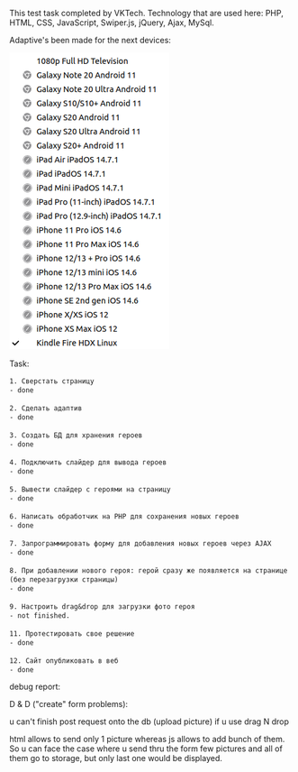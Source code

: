 This test task completed by VKTech.
Technology that are used here:
PHP, HTML, CSS, JavaScript, Swiper.js, jQuery, Ajax, MySql.


Adaptive's been made for the next devices:

![alt text](./img/compatabilityRess.png)



Task: 

    1. Сверстать страницу
    - done
    
    2. Сделать адаптив
    - done
    
    3. Создать БД для хранения героев
    - done
    
    4. Подключить слайдер для вывода героев
    - done
    
    5. Вывести слайдер с героями на страницу
    - done
    
    6. Написать обработчик на PHP для сохранения новых героев
    - done
    
    7. Запрограммировать форму для добавления новых героев через AJAX
    - done
    
    8. При добавлении нового героя: герой сразу же появляется на странице (без перезагрузки страницы)
    - done
     
    9. Настроить drag&drop для загрузки фото героя
    - not finished.
    
    11. Протестировать свое решение
    - done
    
    12. Сайт опубликовать в веб
    - done



debug report:

D & D 
("create" form problems):

u can't finish post request onto the db (upload picture) if  u use drag N drop

html allows to send only 1 picture whereas js allows to add bunch of them. So u can face the case where u send thru the form few pictures and all of them go to storage, but only last one would be displayed.

